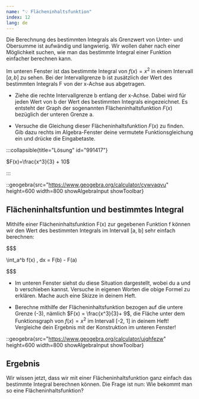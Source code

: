 ```yaml
---
name: "💡 Flächeninhaltsfunktion"
index: 12
lang: de
---
```


Die Berechnung des bestimmten Integrals als Grenzwert von Unter- und Obersumme ist aufwändig und langwierig. Wir wollen daher nach einer Möglichkeit suchen, wie man das bestimmte Integral einer Funktion einfacher berechnen kann.

Im unteren Fenster ist das bestimmte Integral von $f(x) = x^2$ in einem Intervall $[a, b]$ zu sehen. Bei der Intervallgrenze b ist zusätzlich der Wert des bestimmten Integrals F von der x-Achse aus abgetragen.

- Ziehe die rechte Intervallgrenze b entlang der x-Achse. Dabei wird für jeden Wert von b der Wert des bestimmten Integrals eingezeichnet. Es entsteht der Graph der sogenannten Flächeninhaltsfunktion $F(x)$ bezüglich der unteren Grenze a.

- Versuche die Gleichung dieser Flächeninhaltsfunktion $F(x)$ zu finden. Gib dazu rechts im Algebra-Fenster deine vermutete Funktionsgleichung ein und drücke die Eingabetaste.

:::collapsible{title="Lösung" id="991417"}

$F(x)=\frac{x^3}{3} + 10$

:::

::geogebra{src="https://www.geogebra.org/calculator/cywvaqvu" height=600 width=800 showAlgebraInput showToolbar}

## Flächeninhaltsfuntion und bestimmtes Integral

Mithilfe einer Flächeninhaltsfunktion F(x) zur gegebenen Funktion f können wir den Wert des bestimmten Integrals im Intervall [a, b] sehr einfach berechnen:

$$$

\int_a^b f(x) \, dx = F(b) - F(a)

$$$

- Im unteren Fenster siehst du diese Situation dargestellt, wobei du a und b verschieben kannst. Versuche in eigenen Worten die obige Formel zu erklären. Mache auch eine Skizze in deinem Heft.

- Berechne mithilfe der Flächeninhaltsfunktion bezogen auf die untere Grenze (-3), nämlich $F(x) = \frac{x^3}{3}+ 9$, die Fläche unter dem Funktionsgraph von $f(x) = x^2$ im Intervall [-2, 1] in deinem Heft! Vergleiche dein Ergebnis mit der Konstruktion im unteren Fenster!

::geogebra{src="https://www.geogebra.org/calculator/ujqhfezw" height=600 width=800 showAlgebraInput showToolbar}

## Ergebnis

Wir wissen jetzt, dass wir mit einer Flächeninhaltsfunktion ganz einfach das bestimmte Integral berechnen können.
Die Frage ist nun: Wie bekommt man so eine Flächeninhaltsfunktion? 